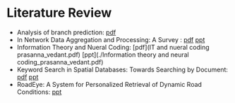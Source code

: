 # Literature Review

- Analysis of branch prediction: [pdf](./finalArch.pdf)
- In Network Data Aggregation and Processing: A Survey : [pdf](./TP_WSN2017_Group_04.pdf) [ppt](/.TP_WSN2017_Group_04.pptx)
- Information Theory and Nueral Coding: [pdf](IT and nueral coding prasanna_vedant.pdf) [ppt](./Information theory and neural coding_prasanna_vedant.pdf)
- Keyword Search in Spatial Databases: Towards Searching by Document: [pdf](./Atish_Prasanna_Vedant_mCK.pdf) [ppt](./Atish_Prasanna_Vedant_mCk.pptx)
- RoadEye: A System for Personalized Retrieval of Dynamic Road Conditions: [ppt](./Atish_Prasanna_Vedant_RoadEye.pptx) 

